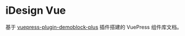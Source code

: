 # iDesign Vue

基于 [vuepress-plugin-demoblock-plus](https://github.com/xinlei3166/vuepress-plugin-demoblock-plus) 插件搭建的 VuePress 组件库文档。

